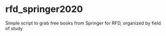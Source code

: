 # rfd_springer2020
Simple script to grab free books from Springer for RFD, organized by field of study
